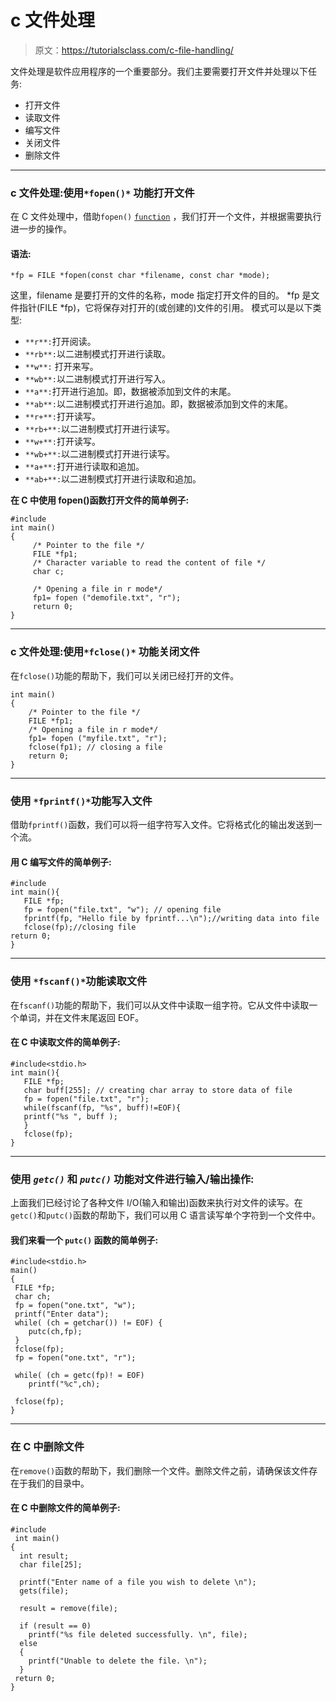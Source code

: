 # c 文件处理

> 原文：<https://tutorialsclass.com/c-file-handling/>

文件处理是软件应用程序的一个重要部分。我们主要需要打开文件并处理以下任务:

*   打开文件
*   读取文件
*   编写文件
*   关闭文件
*   删除文件

* * *

### c 文件处理:使用`*fopen()*` 功能打开文件

在 C 文件处理中，借助`fopen()` [`function`](https://tutorialsclass.com/c-functions/) ，我们打开一个文件，并根据需要执行进一步的操作。

#### 语法:

`*fp = FILE *fopen(const char *filename, const char *mode);`

这里，filename 是要打开的文件的名称，mode 指定打开文件的目的。
*fp 是文件指针(FILE *fp)，它将保存对打开的(或创建的)文件的引用。
模式可以是以下类型:

*   `**r**:`打开阅读。
*   `**rb**:`以二进制模式打开进行读取。
*   `**w**:` 打开来写。
*   `**wb**:`以二进制模式打开进行写入。
*   `**a**:`打开进行追加。即，数据被添加到文件的末尾。
*   `**ab**:`以二进制模式打开进行追加。即，数据被添加到文件的末尾。
*   `**r+**:`打开读写。
*   `**rb+**:`以二进制模式打开进行读写。
*   `**w+**:`打开读写。
*   `**wb+**:`以二进制模式打开进行读写。
*   `**a+**:`打开进行读取和追加。
*   `**ab+**:`以二进制模式打开进行读取和追加。

**在 C 中使用 fopen()函数打开文件的简单例子:**

```
#include 
int main()
{
     /* Pointer to the file */
     FILE *fp1;
     /* Character variable to read the content of file */
     char c;

     /* Opening a file in r mode*/
     fp1= fopen ("demofile.txt", "r");
     return 0;
}
```

* * *

### c 文件处理:使用`*fclose()*` 功能关闭文件

在`fclose()`功能的帮助下，我们可以关闭已经打开的文件。

```
int main()
{
    /* Pointer to the file */
    FILE *fp1;
    /* Opening a file in r mode*/
    fp1= fopen ("myfile.txt", "r");
	fclose(fp1); // closing a file
    return 0;
}
```

* * *

### 使用 `*fprintf()*`功能写入文件

借助`fprintf()`函数，我们可以将一组字符写入文件。它将格式化的输出发送到一个流。

#### 用 C 编写文件的简单例子:

```
#include   
int main(){  
   FILE *fp;  
   fp = fopen("file.txt", "w"); // opening file  
   fprintf(fp, "Hello file by fprintf...\n");//writing data into file  
   fclose(fp);//closing file  
return 0;
}
```

* * *

### 使用 `*fscanf()*`功能读取文件

在`fscanf()`功能的帮助下，我们可以从文件中读取一组字符。它从文件中读取一个单词，并在文件末尾返回 EOF。

#### **在 C 中读取文件的简单例子:**

```
#include<stdio.h>   
int main(){  
   FILE *fp;  
   char buff[255]; // creating char array to store data of file  
   fp = fopen("file.txt", "r");  
   while(fscanf(fp, "%s", buff)!=EOF){  
   printf("%s ", buff );  
   }  
   fclose(fp);  
}
```

* * *

### 使用 *`getc()`* 和 *`putc()`* 功能对文件进行输入/输出操作:

上面我们已经讨论了各种文件 I/O(输入和输出)函数来执行对文件的读写。在`getc()`和`putc()`函数的帮助下，我们可以用 C 语言读写单个字符到一个文件中。

#### **我们来看一个** `putc()` **函数的简单例子:**

```
#include<stdio.h>
main()
{
 FILE *fp;
 char ch;
 fp = fopen("one.txt", "w");
 printf("Enter data");
 while( (ch = getchar()) != EOF) {
    putc(ch,fp);
 }
 fclose(fp);
 fp = fopen("one.txt", "r");

 while( (ch = getc(fp)! = EOF)
    printf("%c",ch);

 fclose(fp);
}
```

* * *

### 在 C 中删除文件

在`remove()`函数的帮助下，我们删除一个文件。删除文件之前，请确保该文件存在于我们的目录中。

#### **在 C 中删除文件的简单例子:**

```
#include 
 int main()
{
  int result;
  char file[25];

  printf("Enter name of a file you wish to delete \n");
  gets(file);

  result = remove(file);

  if (result == 0)
    printf("%s file deleted successfully. \n", file);
  else
  {
    printf("Unable to delete the file. \n");
  }
 return 0;
}
```
